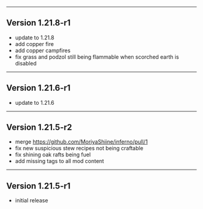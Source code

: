 ------------------------------------------------------
Version 1.21.8-r1
------------------------------------------------------
- update to 1.21.8
- add copper fire
- add copper campfires
- fix grass and podzol still being flammable when scorched earth is disabled

------------------------------------------------------
Version 1.21.6-r1
------------------------------------------------------
- update to 1.21.6

------------------------------------------------------
Version 1.21.5-r2
------------------------------------------------------
- merge https://github.com/MoriyaShiine/inferno/pull/1
- fix new suspicious stew recipes not being craftable
- fix shining oak rafts being fuel
- add missing tags to all mod content

------------------------------------------------------
Version 1.21.5-r1
------------------------------------------------------
- initial release
